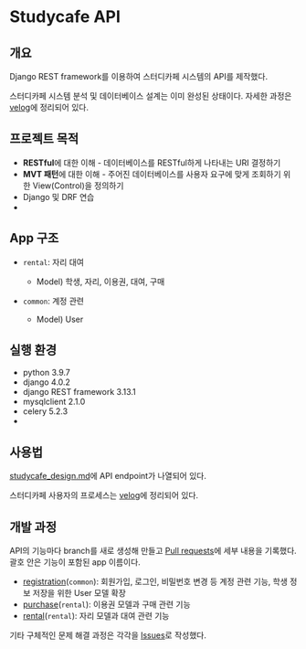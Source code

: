 # Studycafe API



## 개요

Django REST framework를 이용하여 스터디카페 시스템의 API를 제작했다.

스터디카페 시스템 분석 및 데이터베이스 설계는 이미 완성된 상태이다. 자세한 과정은 [velog](https://velog.io/@azzurri21/series/MySQL)에 정리되어 있다.



## 프로젝트 목적

- **RESTful**에 대한 이해 - 데이터베이스를 RESTful하게 나타내는 URI 결정하기
- **MVT 패턴**에 대한 이해 - 주어진 데이터베이스를 사용자 요구에 맞게 조회하기 위한 View(Control)을 정의하기
- Django 및 DRF 연습
- 

## App 구조

- `rental`: 자리 대여
  - Model) 학생, 자리, 이용권, 대여, 구매
  
- `common`: 계정 관련
  - Model) User
    <!--- `board`: 피드백 게시판-->
  
  

## 실행 환경

- python 3.9.7
- django 4.0.2
- django REST framework 3.13.1
- mysqlclient 2.1.0
- celery 5.2.3
- 

## 사용법

[studycafe_design.md](https://github.com/jseop-lim/studycafe-api/blob/main/docs/studycafe_design.md)에 API endpoint가 나열되어 있다.

스터디카페 사용자의 프로세스는 [velog](https://velog.io/@azzurri21/MySQL-%EC%8A%A4%ED%84%B0%EB%94%94%EC%B9%B4%ED%8E%98-%EA%B4%80%EB%A6%AC%EC%8B%9C%EC%8A%A4%ED%85%9C-%EA%B0%9C%EB%B0%9C-2-%EC%8B%9C%EC%8A%A4%ED%85%9C-%EB%B6%84%EC%84%9D#process)에 정리되어 있다.



## 개발 과정

API의 기능마다 branch를 새로 생성해 만들고 [Pull requests](https://github.com/jseop-lim/studycafe-api/pulls)에 세부 내용을 기록했다. 괄호 안은 기능이 포함된 app 이름이다.

* [registration](https://github.com/jseop-lim/studycafe-api/pull/8)(`common`): 회원가입, 로그인, 비밀번호 변경 등 계정 관련 기능, 학생 정보 저장을 위한 User 모델 확장
* [purchase](https://github.com/jseop-lim/studycafe-api/pull/19)(`rental`): 이용권 모델과 구매 관련 기능
* [rental]()(`rental`): 자리 모델과 대여 관련 기능

기타 구체적인 문제 해결 과정은 각각을 [Issues](https://github.com/jseop-lim/studycafe-api/issues?q=is%3Aissue)로 작성했다.

